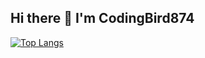 ## Hi there 👋 I'm CodingBird874
[![Top Langs](https://github-readme-stats.vercel.app/api/top-langs/?username=codingbird874&layout=pie)](https://github.com/anuraghazra/github-readme-stats)
<!--
**CodeBird874/CodeBird874** is a ✨ _special_ ✨ repository because its `README.md` (this file) appears on your GitHub profile.

Here are some ideas to get you started:

-  🔭 I’m currently working on an ai bot (stay tuned..)
- 🌱 I’m currently learning ...
- 👯 I’m looking to collaborate on ...
- 🤔 I’m looking for help with ...
- 💬 Ask me about ...
- 📫 How to reach me: ...
- 😄 Pronouns: ...
- ⚡ Fun fact: ...
-->
